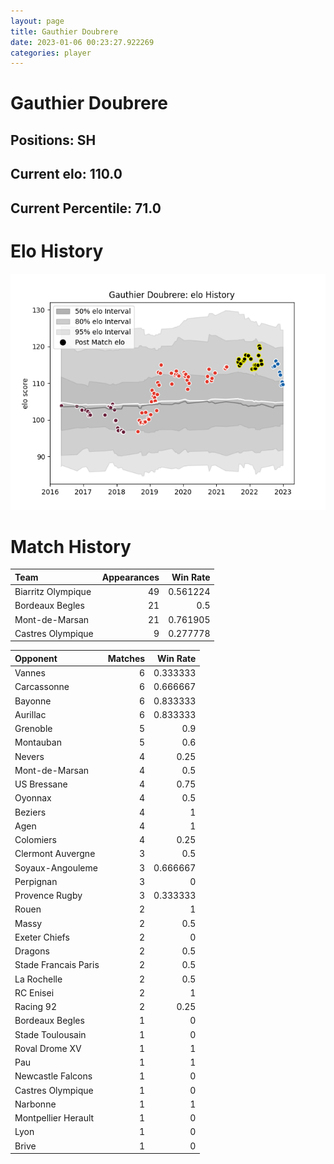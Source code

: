 ```yaml
---  
layout: page  
title: Gauthier Doubrere  
date: 2023-01-06 00:23:27.922269  
categories: player  
---
```

# Gauthier Doubrere

## Positions: SH

## Current elo: 110.0

## Current Percentile: 71.0

# Elo History


![elo history](history_GauthierDoubrere.png)
# Match History


| Team               |   Appearances |   Win Rate |
|:-------------------|--------------:|-----------:|
| Biarritz Olympique |            49 |   0.561224 |
| Bordeaux Begles    |            21 |   0.5      |
| Mont-de-Marsan     |            21 |   0.761905 |
| Castres Olympique  |             9 |   0.277778 |

| Opponent             |   Matches |   Win Rate |
|:---------------------|----------:|-----------:|
| Vannes               |         6 |   0.333333 |
| Carcassonne          |         6 |   0.666667 |
| Bayonne              |         6 |   0.833333 |
| Aurillac             |         6 |   0.833333 |
| Grenoble             |         5 |   0.9      |
| Montauban            |         5 |   0.6      |
| Nevers               |         4 |   0.25     |
| Mont-de-Marsan       |         4 |   0.5      |
| US Bressane          |         4 |   0.75     |
| Oyonnax              |         4 |   0.5      |
| Beziers              |         4 |   1        |
| Agen                 |         4 |   1        |
| Colomiers            |         4 |   0.25     |
| Clermont Auvergne    |         3 |   0.5      |
| Soyaux-Angouleme     |         3 |   0.666667 |
| Perpignan            |         3 |   0        |
| Provence Rugby       |         3 |   0.333333 |
| Rouen                |         2 |   1        |
| Massy                |         2 |   0.5      |
| Exeter Chiefs        |         2 |   0        |
| Dragons              |         2 |   0.5      |
| Stade Francais Paris |         2 |   0.5      |
| La Rochelle          |         2 |   0.5      |
| RC Enisei            |         2 |   1        |
| Racing 92            |         2 |   0.25     |
| Bordeaux Begles      |         1 |   0        |
| Stade Toulousain     |         1 |   0        |
| Roval Drome XV       |         1 |   1        |
| Pau                  |         1 |   1        |
| Newcastle Falcons    |         1 |   0        |
| Castres Olympique    |         1 |   0        |
| Narbonne             |         1 |   1        |
| Montpellier Herault  |         1 |   0        |
| Lyon                 |         1 |   0        |
| Brive                |         1 |   0        |